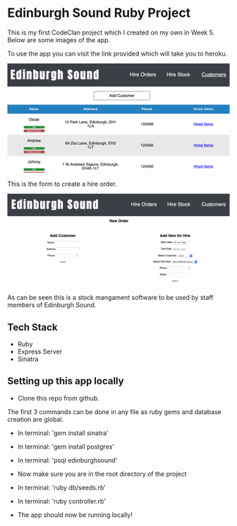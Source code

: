 
# Edinburgh Sound Ruby Project 

This is my first CodeClan project which I created on my own in Week 5. Below are some images of the app.  

To use the app you can visit the link provided which will take you to heroku.

![Customer Images](images/customers.png)

This is the form to create a hire order.

![](images/create-order.png)

As can be seen this is a stock mangament software to be used by staff members of Edinburgh Sound. 

## Tech Stack

 - Ruby
 - Express Server
 - Sinatra 
 

## Setting up this app locally 

- Clone this repo from github.

The first 3 commands can be done in any file as ruby gems and database creation are global. 

- In terminal: 'gem install sinatra'

- In terminal: 'gem install postgres'

- In terminal: 'psql edinburghsound'

- Now make sure you are in the root directory of the project

- In terminal: 'ruby db/seeds.rb'

- In terminal: 'ruby controller.rb'

- The app should now be running locally!
